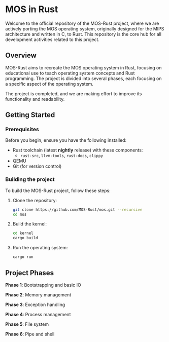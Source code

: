 # MOS in Rust
Welcome to the official repository of the MOS-Rust project, where we are actively porting the MOS operating system, originally designed for the MIPS architecture and written in C, to Rust. This repository is the core hub for all development activities related to this project.

## Overview
MOS-Rust aims to recreate the MOS operating system in Rust, focusing on educational use to teach operating system concepts and Rust programming. The project is divided into several phases, each focusing on a specific aspect of the operating system. 

The project is completed, and we are making effort to improve its functionality and readability.

## Getting Started

### Prerequisites
Before you begin, ensure you have the following installed:
- Rust toolchain (latest **nightly** release) with these components: 
    - `rust-src`, `llvm-tools`, `rust-docs`, `clippy`
- QEMU
- Git (for version control)

### Building the project
To build the MOS-Rust project, follow these steps:

1. Clone the repository:
    ```bash
    git clone https://github.com/MOS-Rust/mos.git --recursive
    cd mos
    ```
2. Build the kernel:
    ```bash
    cd kernel
    cargo build
    ```

3. Run the operating system:
    ```bash
    cargo run
    ```

## Project Phases

**Phase 1**: Bootstrapping and basic IO

**Phase 2**: Memory management

**Phase 3**: Exception handling

**Phase 4**: Process management

**Phase 5**: File system

**Phase 6**: Pipe and shell

